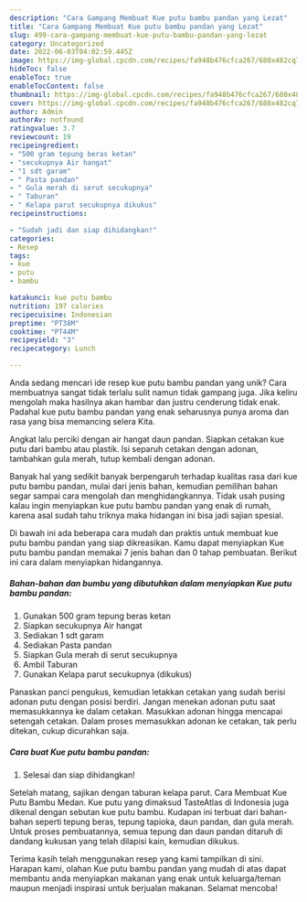 ```yaml
---
description: "Cara Gampang Membuat Kue putu bambu pandan yang Lezat"
title: "Cara Gampang Membuat Kue putu bambu pandan yang Lezat"
slug: 499-cara-gampang-membuat-kue-putu-bambu-pandan-yang-lezat
category: Uncategorized
date: 2022-06-03T04:02:59.445Z
image: https://img-global.cpcdn.com/recipes/fa948b476cfca267/680x482cq70/kue-putu-bambu-pandan-foto-resep-utama.jpg
hideToc: false
enableToc: true
enableTocContent: false
thumbnail: https://img-global.cpcdn.com/recipes/fa948b476cfca267/680x482cq70/kue-putu-bambu-pandan-foto-resep-utama.jpg
cover: https://img-global.cpcdn.com/recipes/fa948b476cfca267/680x482cq70/kue-putu-bambu-pandan-foto-resep-utama.jpg
author: Admin
authorAv: notfound
ratingvalue: 3.7
reviewcount: 19
recipeingredient:
- "500 gram tepung beras ketan"
- "secukupnya Air hangat"
- "1 sdt garam"
- " Pasta pandan"
- " Gula merah di serut secukupnya"
- " Taburan"
- " Kelapa parut secukupnya dikukus"
recipeinstructions:

- "Sudah jadi dan siap dihidangkan!"
categories:
- Resep
tags:
- kue
- putu
- bambu

katakunci: kue putu bambu 
nutrition: 197 calories
recipecuisine: Indonesian
preptime: "PT38M"
cooktime: "PT44M"
recipeyield: "3"
recipecategory: Lunch

---
```





Anda sedang mencari ide resep kue putu bambu pandan yang unik? Cara membuatnya sangat tidak terlalu sulit namun tidak gampang juga. Jika keliru mengolah maka hasilnya akan hambar dan justru cenderung tidak enak. Padahal kue putu bambu pandan yang enak seharusnya punya aroma dan rasa yang bisa memancing selera Kita.





Angkat lalu perciki dengan air hangat daun pandan. Siapkan cetakan kue putu dari bambu atau plastik. Isi separuh cetakan dengan adonan, tambahkan gula merah, tutup kembali dengan adonan.

Banyak hal yang sedikit banyak berpengaruh terhadap kualitas rasa dari kue putu bambu pandan, mulai dari jenis bahan, kemudian pemilihan bahan segar sampai cara mengolah dan menghidangkannya. Tidak usah pusing kalau ingin menyiapkan kue putu bambu pandan yang enak di rumah, karena asal sudah tahu triknya maka hidangan ini bisa jadi sajian spesial.






Di bawah ini ada beberapa cara mudah dan praktis untuk membuat kue putu bambu pandan yang siap dikreasikan. Kamu dapat menyiapkan Kue putu bambu pandan memakai 7 jenis bahan dan 0 tahap pembuatan. Berikut ini cara dalam menyiapkan hidangannya.

<!--inarticleads1-->

##### Bahan-bahan dan bumbu yang dibutuhkan dalam menyiapkan Kue putu bambu pandan:

1. Gunakan 500 gram tepung beras ketan
1. Siapkan secukupnya Air hangat
1. Sediakan 1 sdt garam
1. Sediakan  Pasta pandan
1. Siapkan  Gula merah di serut secukupnya
1. Ambil  Taburan
1. Gunakan  Kelapa parut secukupnya (dikukus)


Panaskan panci pengukus, kemudian letakkan cetakan yang sudah berisi adonan putu dengan posisi berdiri. Jangan menekan adonan putu saat memasukkannya ke dalam cetakan. Masukkan adonan hingga mencapai setengah cetakan. Dalam proses memasukkan adonan ke cetakan, tak perlu ditekan, cukup dicurahkan saja. 

<!--inarticleads2-->

##### Cara buat Kue putu bambu pandan:


1. Selesai dan siap dihidangkan!

Setelah matang, sajikan dengan taburan kelapa parut. Cara Membuat Kue Putu Bambu Medan. Kue putu yang dimaksud TasteAtlas di Indonesia juga dikenal dengan sebutan kue putu bambu. Kudapan ini terbuat dari bahan-bahan seperti tepung beras, tepung tapioka, daun pandan, dan gula merah. Untuk proses pembuatannya, semua tepung dan daun pandan ditaruh di dandang kukusan yang telah dilapisi kain, kemudian dikukus. 

Terima kasih telah menggunakan resep yang kami tampilkan di sini. Harapan kami, olahan Kue putu bambu pandan yang mudah di atas dapat membantu anda menyiapkan makanan yang enak untuk keluarga/teman maupun menjadi inspirasi untuk berjualan makanan. Selamat mencoba!
